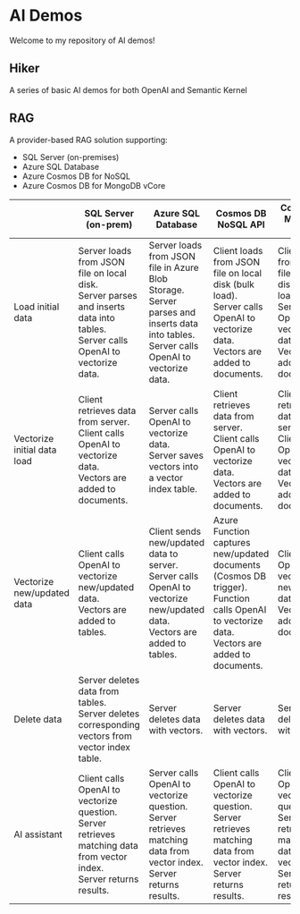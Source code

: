 # AI Demos

Welcome to my repository of AI demos!

## Hiker

A series of basic AI demos for both OpenAI and Semantic Kernel

## RAG

A provider-based RAG solution supporting:
- SQL Server (on-premises)
- Azure SQL Database
- Azure Cosmos DB for NoSQL
- Azure Cosmos DB for MongoDB vCore

|                                      | SQL Server (on-prem)                                                                                                        | Azure SQL Database                                                                                                      | Cosmos DB NoSQL API                                                                                                           | Cosmos DB MongoDB vCore                                                                                                         |
|--------------------------------------|-----------------------------------------------------------------------------------------------------------------------------|-------------------------------------------------------------------------------------------------------------------------|------------------------------------------------------------------------------------------------------------------------------|--------------------------------------------------------------------------------------------------------------------------------|
| Load initial data                    | Server loads from JSON file on local disk.<br>Server parses and inserts data into tables.<br>Server calls OpenAI to vectorize data. | Server loads from JSON file in Azure Blob Storage.<br>Server parses and inserts data into tables.<br>Server calls OpenAI to vectorize data. | Client loads from JSON file on local disk (bulk load).<br>Server calls OpenAI to vectorize data.<br>Vectors are added to documents. | Client loads from JSON file on local disk (bulk load).<br>Server calls OpenAI to vectorize data.<br>Vectors are added to documents. |
| Vectorize initial data load          | Client retrieves data from server.<br>Client calls OpenAI to vectorize data.<br>Vectors are added to documents.              | Server calls OpenAI to vectorize data.<br>Server saves vectors into a vector index table.                                 | Client retrieves data from server.<br>Client calls OpenAI to vectorize data.<br>Vectors are added to documents.              | Client retrieves data from server.<br>Client calls OpenAI to vectorize data.<br>Vectors are added to documents.                |
| Vectorize new/updated data           | Client calls OpenAI to vectorize new/updated data.<br>Vectors are added to tables.                                           | Client sends new/updated data to server.<br>Server calls OpenAI to vectorize new/updated data.<br>Vectors are added to tables. | Azure Function captures new/updated documents (Cosmos DB trigger).<br>Function calls OpenAI to vectorize data.<br>Vectors are added to documents. | Client calls OpenAI to vectorize new/updated data.<br>Vectors are added to documents.                                           |
| Delete data                          | Server deletes data from tables.<br>Server deletes corresponding vectors from vector index table.                           | Server deletes data with vectors.                                                                                         | Server deletes data with vectors.                                                                                             | Server deletes data with vectors.                                                                                               |
| AI assistant                         | Client calls OpenAI to vectorize question.<br>Server retrieves matching data from vector index.<br>Server returns results.  | Server calls OpenAI to vectorize question.<br>Server retrieves matching data from vector index.<br>Server returns results. | Client calls OpenAI to vectorize question.<br>Server retrieves matching data from vector index.<br>Server returns results.  | Client calls OpenAI to vectorize question.<br>Server retrieves matching data from vector index.<br>Server returns results.      |
